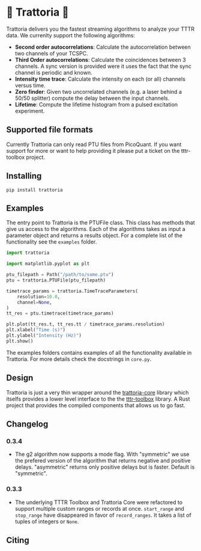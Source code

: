 # 🍕 Trattoria 🍕
Trattoria delivers you the fastest streaming algorithms to analyze your TTTR data. We
currenlty support the following algorithms:
- __Second order autocorrelations__: Calculate the autocorrelation between two channels of
  your TCSPC.
- __Third Order autocorrelations__: Calculate the coincidences between 3 channels. A sync
version is provided were it uses the fact that the sync channel is periodic and known.
- __Intensity time trace__: Calculate the intensity on each (or all) channels versus time.
- __Zero finder__: Given two uncorrelated channels (e.g. a laser behind a 50/50 splitter)
  compute the delay between the input channels.
- __Lifetime__: Compute the lifetime histogram from a pulsed excitation experiment.

## Supported file formats
Currently Trattoria can only read PTU files from PicoQuant. If you want support
for more or want to help providing it please put a ticket on the tttr-toolbox
project.

## Installing
```
pip install trattoria
```

## Examples
The entry point to Trattoria is the PTUFile class. This class has methods that
give us access to the algorithms. Each of the algorithms takes as input a
parameter object and returns a results object. For a complete list of the
functionality see the `examples` folder.

```python
import trattoria

import matplotlib.pyplot as plt

ptu_filepath = Path("/path/to/some.ptu")
ptu = trattoria.PTUFile(ptu_filepath)

timetrace_params = trattoria.TimeTraceParameters(
    resolution=10.0,
    channel=None,
)
tt_res = ptu.timetrace(timetrace_params)

plt.plot(tt_res.t, tt_res.tt / timetrace_params.resolution)
plt.xlabel("Time (s)")
plt.ylabel("Intensity (Hz)")
plt.show()
```

The examples folders contains examples of all the functionality available in
Trattoria.  For more details check the docstrings in `core.py`.

## Design
Trattoria is just a very thin wrapper around the
[trattoria-core](https://github.com/GCBallesteros/trattoria-core) library which
itselfs provides a lower level interface to the the
[tttr-toolbox](https://github.com/GCBallesteros/tttr-toolbox/tree/master/tttr-toolbox)
library. A Rust project that provides the compiled components that allows us to
go fast.

## Changelog
### 0.3.4
- The g2 algorithm now supports a mode flag. With "symmetric" we use the
  prefered version of the algorithm that returns negative and positive delays.
  "asymmetric" returns only positive delays but is faster. Default is
  "symmetric".

### 0.3.3
- The underlying TTTR Toolbox and Trattoria Core were refactored to support
  multiple custom ranges or records at once. `start_range` and `stop_range`
  have disappeared in favor of `record_ranges`. It takes a list of tuples of
  integers or `None`.

## Citing


